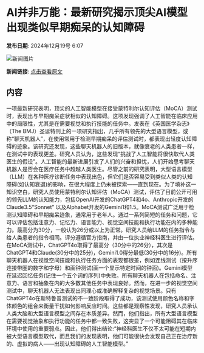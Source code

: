 # AI并非万能：最新研究揭示顶尖AI模型出现类似早期痴呆的认知障碍

**发布日期**: 2024年12月19号 6:07

![新闻图片](https://pic.chinaz.com/picmap/202405161743235068_19.jpg)

**新闻链接**: [点击查看原文](https://www.aibase.com/zh/news/14110)

## 内容

一项最新研究表明，顶尖的人工智能模型在接受蒙特利尔认知评估（MoCA）测试时，表现出与早期痴呆症状相似的认知障碍。这项发现强调了人工智能在临床应用中的局限性，尤其是在需要视觉和执行技能的任务中。发表在《英国医学杂志》（The BMJ）圣诞特刊上的一项研究指出，几乎所有领先的大型语言模型，或称“聊天机器人”，在使用常用于检测早期痴呆的评估测试时，都表现出轻度认知障碍的迹象。该研究还发现，这些聊天机器人的旧版本，就像衰老的人类患者一样，在测试中的表现更差。研究人员认为，这些发现“挑战了人工智能将很快取代人类医生的假设”。人工智能的最新进展引发了人们的兴奋和担忧，人们开始思考聊天机器人是否会在医疗任务中超越人类医生。尽管之前的研究表明，大型语言模型（LLM）在各种医疗诊断任务中表现出色，但它们是否容易受到类似人类的认知障碍(如认知衰退)的影响，在很大程度上仍未被探索——直到现在。为了填补这一知识空白，研究人员使用蒙特利尔认知评估（MoCA）测试，评估了目前公开可用的领先LLM的认知能力，包括OpenAI开发的ChatGPT4和4o、Anthropic开发的Claude3.5“Sonnet” 以及Alphabet开发的Gemini1和1.5。MoCA测试广泛用于检测认知障碍和早期痴呆迹象，通常用于老年人。通过一系列简短的任务和问题，它可以评估包括注意力、记忆力、语言能力、视觉空间技能和执行功能在内的多种能力。最高分为30分，一般认为26分或以上为正常。研究人员给LLM的任务指令与给人类患者的指令相同。评分遵循官方指南，并由一位执业神经科医生进行评估。在MoCA测试中，ChatGPT4o取得了最高分（30分中的26分），其次是ChatGPT4和Claude(30分中的25分)，Gemini1.0得分最低(30分中的16分)。所有聊天机器人在视觉空间技能和执行任务方面的表现都很差，例如连线测试（按升序连接带圈的数字和字母）和画钟测试(画一个显示特定时间的钟面)。Gemini模型在延迟回忆任务(记住一个五个词的序列)中失败。所有聊天机器人在包括命名、注意力、语言和抽象在内的大多数其他任务中表现良好。然而，在进一步的视觉空间测试中，聊天机器人无法表现出同理心或准确解释复杂的视觉场景。只有ChatGPT4o在斯特鲁普测试的不一致阶段取得了成功，该测试使用颜色名称和字体颜色的组合来衡量干扰如何影响反应时间。这些都是观察性发现，研究人员承认人类大脑和大型语言模型之间存在本质差异。然而，他们指出，所有大型语言模型在需要视觉抽象和执行功能的任务中都一致失败，这突显了一个可能阻碍其在临床环境中使用的重要弱点。因此，他们得出结论:“神经科医生不仅不太可能在短期内被大型语言模型取代，而且我们的发现表明，他们可能很快会发现自己正在治疗新的、虚拟的病人——出现认知障碍的人工智能模型。”
